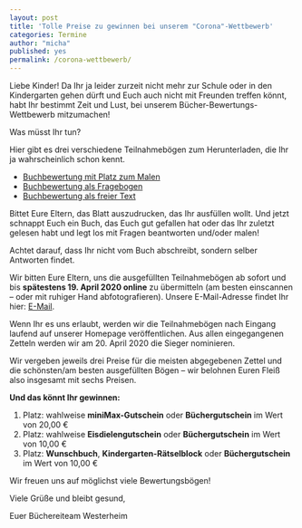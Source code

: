 ```yaml
---
layout: post
title: 'Tolle Preise zu gewinnen bei unserem "Corona"-Wettbewerb'
categories: Termine
author: "micha"
published: yes
permalink: /corona-wettbewerb/
---
```

Liebe Kinder!
Da Ihr ja leider zurzeit nicht mehr zur Schule oder in den Kindergarten gehen dürft und Euch auch nicht mit Freunden treffen könnt, habt Ihr bestimmt Zeit und Lust, bei unserem Bücher-Bewertungs-Wettbewerb mitzumachen!

Was müsst Ihr tun?

Hier gibt es drei verschiedene Teilnahmebögen zum Herunterladen, die Ihr ja wahrscheinlich schon kennt.

- [Buchbewertung mit Platz zum Malen](/images/2018-11-15-vorleseaktion/BildZumBuchMalen.pdf)
- [Buchbewertung als Fragebogen](/images/2018-11-15-vorleseaktion/BuchFragebogen.pdf)
- [Buchbewertung als freier Text](/images/2018-11-15-vorleseaktion/RezensionFreierText.pdf)

Bittet Eure Eltern, das Blatt auszudrucken, das Ihr ausfüllen wollt. Und jetzt schnappt Euch ein Buch, das Euch gut gefallen hat oder das Ihr zuletzt gelesen habt und legt los mit Fragen beantworten und/oder malen!

Achtet darauf, dass Ihr nicht vom Buch abschreibt, sondern selber Antworten findet.

Wir bitten Eure Eltern, uns die ausgefüllten Teilnahmebögen ab sofort und bis **spätestens 19. April 2020 online** zu übermitteln (am besten einscannen – oder mit ruhiger Hand abfotografieren). Unsere E-Mail-Adresse findet Ihr hier: [E-Mail](/der-weg-zu-uns/#e-mail-adresse).

Wenn Ihr es uns erlaubt, werden wir die Teilnahmebögen nach Eingang laufend auf unserer Homepage veröffentlichen. Aus allen eingegangenen Zetteln werden wir am 20. April 2020 die Sieger nominieren.

Wir vergeben jeweils drei Preise für die meisten abgegebenen Zettel und die schönsten/am besten ausgefüllten Bögen – wir belohnen Euren Fleiß also insgesamt mit sechs Preisen.

**Und das könnt Ihr gewinnen:**

1. Platz:	wahlweise **miniMax-Gutschein** oder **Büchergutschein** im Wert von 20,00 €
2. Platz:  wahlweise **Eisdielengutschein** oder **Büchergutschein** im Wert von 10,00 €
3. Platz:  **Wunschbuch**, **Kindergarten-Rätselblock** oder **Büchergutschein** im Wert von 10,00 €

Wir freuen uns auf möglichst viele Bewertungsbögen!

Viele Grüße und bleibt gesund,

Euer Büchereiteam Westerheim
